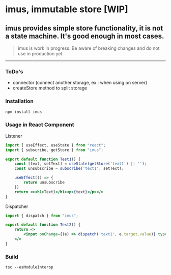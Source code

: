 # imus, immutable store [WIP]
## imus provides simple store functionality, it is not a state machine. It's good enough in most cases.
> imus is work in progress. Be aware of breaking changes and do not use in production yet.
<hr>

### ToDo's

- connector (connect another storage, ex.: when using on server)
- createStore method to split storage

### Installation
```sh
npm install imus
```

### Usage in React Component

Listener
```jsx
import { useEffect, useState } from "react";
import { subscribe, getStore } from "imus";

export default function Test1() {
    const [text, setText] = useState(getStore('text1') || '');
    const unsubscribe = subscribe('text1', setText);

    useEffect(() => {
        return unsubscribe
    })
    return <><h1>Text1</h1><p>{text}</p></>
}
```

Dispatcher
```jsx
import { dispatch } from "imus";

export default function Test2() {
    return <>
        <input onChange={(e) => dispatch('text1', e.target.value)} type="text"/>
    </>
}
```


### Build
```
tsc --esModuleInterop
```